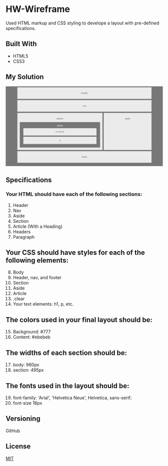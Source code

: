 # HW-Wireframe

Used HTML markup and CSS styling to develope a layout with pre-defined specifications.

## Built With

* HTML5
* CSS3

## My Solution

![My_Solution](/LStrecker_Solution.png)

## Specifications

### Your HTML should have each of the following sections:
1. Header
2. Nav
3. Aside
4. Section
5. Article (With a Heading)
6. Headers
7. Paragraph

## Your CSS should have styles for each of the following elements:
8. Body
9. Header, nav, and footer
10. Section
11. Aside
12. Article
13. .clear
14. Your text elements: h1, p, etc.

## The colors used in your final layout should be:
15. Background: #777
16. Content: #ebebeb

## The widths of each section should be:
17. body: 960px
18. section: 495px

## The fonts used in the layout should be:
19. font-family: 'Arial', 'Helvetica Neue', Helvetica, sans-serif;
10. font-size 18px

## Versioning

GitHub 

## License

[MIT](https://choosealicense.com/licenses/mit/)






